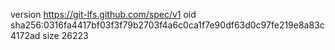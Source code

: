 version https://git-lfs.github.com/spec/v1
oid sha256:0316fa4417bf03f3f79b2703f4a6c0ca1f7e90df63d0c97fe219e8a83c4172ad
size 26223

